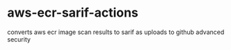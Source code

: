# aws-ecr-sarif-actions
converts aws ecr image scan results to sarif as uploads to github advanced security
